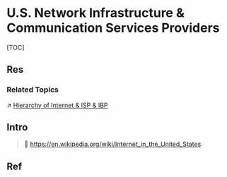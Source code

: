 # U.S. Network Infrastructure & Communication Services Providers

[TOC]



## Res
### Related Topics
↗ [Hierarchy of Internet & ISP & IBP](../Computer%20Network%20Protocol%20Suites%20Standardizations%20&%20Administration/Internet%20and%20Internet%20Protocol%20Suites%20(TCP&IP%20Protocol%20Suites)/Hierarchy%20of%20Internet%20&%20ISP%20&%20IBP.md)



## Intro
> 🔗 https://en.wikipedia.org/wiki/Internet_in_the_United_States



## Ref
